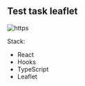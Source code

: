 ## **Test task leaflet**

![https](https://media.giphy.com/media/yltxePwLmZD7WMj0MX/giphy.gif)

Stack:

- React
- Hooks
- TypeScript
- Leaflet
